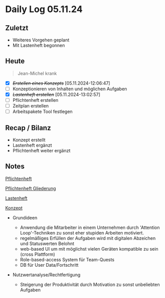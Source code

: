# Daily Log 05.11.24

## Zuletzt
- Weiteres Vorgehen geplant
- Mit Lastenheft begonnen

## Heute
> Jean-Michel krank

- [X] ~~*Erstellen eines Konzepts*~~ [05.11.2024-12:06:47]
- [ ] Konzeptionieren von Inhalten und möglichen Aufgaben
- [X] ~~*Lastenheft erstellen*~~ [05.11.2024-13:02:57]
- [ ] Pflichtenheft erstellen
- [ ] Zeitplan erstellen
- [ ] Arbeitspakete Tool festlegen

## Recap / Bilanz

- Konzept erstellt
- Lastenheft ergänzt
- Pflichtenheft weiter ergänzt

## Notes

[Pflichtenheft](../24.10.29/Pflichtenheft_Questify.md)

[Pflichtenheft Gliederung](../24.10.29/Gliederung_Pflichtenheft.pdf)

[Lastenheft](../24.10.29/Lastenheft_Questify.md)
<!-- -> https://chatgpt.com/share/6720dfe6-d86c-800a-bf53-1f82d712e43f -->

[Konzept](<../24.11.05/Konzept Questify.md>)
<!-- -> https://chatgpt.com/share/672a177d-a9a8-800a-bdff-bf8994686894 -->

- Grundideen
  - Anwendung die Mitarbeiter in einem Unternehmen durch 'Attention Loop'-Techniken zu sonst eher stupiden Arbeiten motiviert.
  - regelmäßiges Erfüllen der Aufgaben wird mit digitalen Abzeichen und Statuswerten Belohnt
  - web-based UI um mit möglichst vielen Geräten kompatible zu sein (cross Plattform)
  - Role-based-access System für Team-Quests
  - DB für User Data/Fortschritt

- Nutzwertanalyse/Rechtfertigung
  - Steigerung der Produktivität durch Motivation zu sonst unbeliebten Aufgaben

